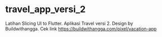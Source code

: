 # travel_app_versi_2

Latihan Slicing UI to Flutter. Aplikasi Travel versi 2.
Design by Buildwithangga.
Cek link https://buildwithangga.com/pixel/vacation-app
